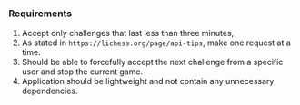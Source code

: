 ### Requirements
1. Accept only challenges that last less than three minutes,
2. As stated in `https://lichess.org/page/api-tips`, make one request at a time.
3. Should be able to forcefully accept the next challenge from a specific user and stop the current game.
4. Application should be lightweight and not contain any unnecessary dependencies.
